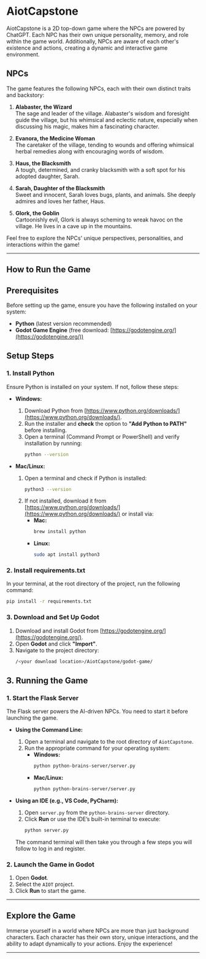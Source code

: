 # AiotCapstone
AiotCapstone is a 2D top-down game where the NPCs are powered by ChatGPT. Each NPC has their own unique personality, memory, and role within the game world. Additionally, NPCs are aware of each other's existence and actions, creating a dynamic and interactive game environment.

## NPCs
The game features the following NPCs, each with their own distinct traits and backstory:

1. **Alabaster, the Wizard**  
   The sage and leader of the village. Alabaster's wisdom and foresight guide the village, but his whimsical and eclectic nature, especially when discussing his magic, makes him a fascinating character.

2. **Evanora, the Medicine Woman**  
   The caretaker of the village, tending to wounds and offering whimsical herbal remedies along with encouraging words of wisdom.

3. **Haus, the Blacksmith**  
   A tough, determined, and cranky blacksmith with a soft spot for his adopted daughter, Sarah.

4. **Sarah, Daughter of the Blacksmith**  
   Sweet and innocent, Sarah loves bugs, plants, and animals. She deeply admires and loves her father, Haus.

5. **Glork, the Goblin**  
   Cartoonishly evil, Glork is always scheming to wreak havoc on the village. He lives in a cave up in the mountains.

Feel free to explore the NPCs' unique perspectives, personalities, and interactions within the game!

---

## How to Run the Game

## Prerequisites
Before setting up the game, ensure you have the following installed on your system:

- **Python** (latest version recommended)
- **Godot Game Engine** (free download: [https://godotengine.org/](https://godotengine.org/))

## Setup Steps

### 1. Install Python
Ensure Python is installed on your system. If not, follow these steps:

- **Windows:**
  1. Download Python from [https://www.python.org/downloads/](https://www.python.org/downloads/).
  2. Run the installer and **check** the option to **"Add Python to PATH"** before installing.
  3. Open a terminal (Command Prompt or PowerShell) and verify installation by running:
     ```sh
     python --version
     ```
  
- **Mac/Linux:**
  1. Open a terminal and check if Python is installed:
     ```sh
     python3 --version
     ```
  2. If not installed, download it from [https://www.python.org/downloads/](https://www.python.org/downloads/) or install via:
     - **Mac:**  
       ```sh
       brew install python
       ```
     - **Linux:**  
       ```sh
       sudo apt install python3
       ```
       
### 2. Install requirements.txt
In your terminal, at the root directory of the project, run the following command:
```sh
pip install -r requirements.txt
```

### 3. Download and Set Up Godot
1. Download and install Godot from [https://godotengine.org/](https://godotengine.org/).
2. Open **Godot** and click **"Import"**.
3. Navigate to the project directory:
   ```sh
   /<your download location>/AiotCapstone/godot-game/

## 3. Running the Game

### 1. Start the Flask Server
The Flask server powers the AI-driven NPCs. You need to start it before launching the game.

- **Using the Command Line:**
  1. Open a terminal and navigate to the root directory of `AiotCapstone`.
  2. Run the appropriate command for your operating system:
     - **Windows:**
       ```sh
       python python-brains-server/server.py
       ```
     - **Mac/Linux:**
       ```sh
       python python-brains-server/server.py
       ```

- **Using an IDE (e.g., VS Code, PyCharm):**
  1. Open `server.py` from the `python-brains-server` directory.
  2. Click **Run** or use the IDE’s built-in terminal to execute:
     ```sh
     python server.py
     ```
  The command terminal will then take you through a few steps you will follow to log in and register.

### 2. Launch the Game in Godot
1. Open **Godot**.
2. Select the `AIOT` project.
3. Click **Run** to start the game.

---

## Explore the Game
Immerse yourself in a world where NPCs are more than just background characters. Each character has their own story, unique interactions, and the ability to adapt dynamically to your actions. Enjoy the experience!

---


    

